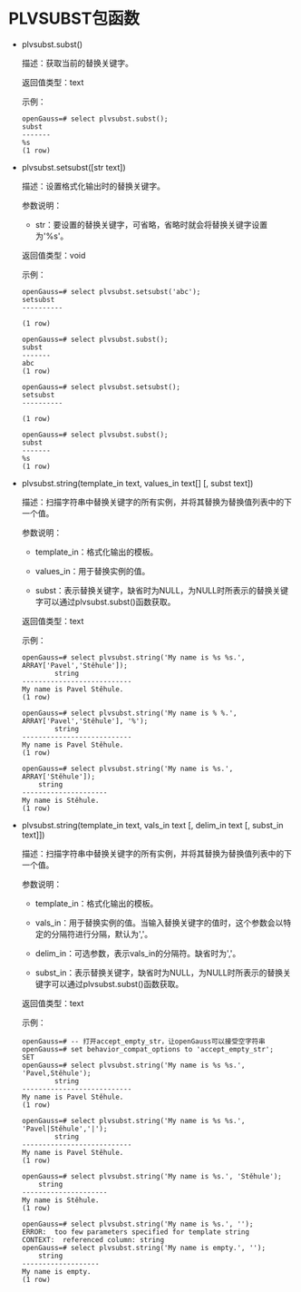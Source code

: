 # PLVSUBST包函数

-   plvsubst.subst()

    描述：获取当前的替换关键字。

    返回值类型：text

    示例：
    ```
    openGauss=# select plvsubst.subst();
    subst
    -------
    %s
    (1 row)

    ```

-   plvsubst.setsubst([str text])

    描述：设置格式化输出时的替换关键字。

    参数说明：

    - str：要设置的替换关键字，可省略，省略时就会将替换关键字设置为'%s'。

    返回值类型：void

    示例：
    ```
    openGauss=# select plvsubst.setsubst('abc');
    setsubst
    ----------

    (1 row)

    openGauss=# select plvsubst.subst();
    subst
    -------
    abc
    (1 row)

    openGauss=# select plvsubst.setsubst();
    setsubst
    ----------

    (1 row)

    openGauss=# select plvsubst.subst();
    subst
    -------
    %s
    (1 row)

    ```

-   plvsubst.string(template_in text, values_in text[] [, subst text])

    描述：扫描字符串中替换关键字的所有实例，并将其替换为替换值列表中的下一个值。

    参数说明：

    - template_in：格式化输出的模板。

    - values_in：用于替换实例的值。

    - subst：表示替换关键字，缺省时为NULL，为NULL时所表示的替换关键字可以通过plvsubst.subst()函数获取。

    返回值类型：text

    示例：
    ```
    openGauss=# select plvsubst.string('My name is %s %s.', ARRAY['Pavel','Stěhule']);
            string
    ---------------------------
    My name is Pavel Stěhule.
    (1 row)

    openGauss=# select plvsubst.string('My name is % %.', ARRAY['Pavel','Stěhule'], '%');
            string
    ---------------------------
    My name is Pavel Stěhule.
    (1 row)

    openGauss=# select plvsubst.string('My name is %s.', ARRAY['Stěhule']);
        string
    ---------------------
    My name is Stěhule.
    (1 row)

    ```

-   plvsubst.string(template_in text, vals_in text [, delim_in text [, subst_in text]])

    描述：扫描字符串中替换关键字的所有实例，并将其替换为替换值列表中的下一个值。

    参数说明：

    - template_in：格式化输出的模板。

    - vals_in：用于替换实例的值。当输入替换关键字的值时，这个参数会以特定的分隔符进行分隔，默认为','。

    - delim_in：可选参数，表示vals_in的分隔符。缺省时为','。

    - subst_in：表示替换关键字，缺省时为NULL，为NULL时所表示的替换关键字可以通过plvsubst.subst()函数获取。

    返回值类型：text

    示例：
    ```
    openGauss=# -- 打开accept_empty_str，让openGauss可以接受空字符串
    openGauss=# set behavior_compat_options to 'accept_empty_str';
    SET
    openGauss=# select plvsubst.string('My name is %s %s.', 'Pavel,Stěhule');
            string
    ---------------------------
    My name is Pavel Stěhule.
    (1 row)

    openGauss=# select plvsubst.string('My name is %s %s.', 'Pavel|Stěhule','|');
            string
    ---------------------------
    My name is Pavel Stěhule.
    (1 row)

    openGauss=# select plvsubst.string('My name is %s.', 'Stěhule');
        string
    ---------------------
    My name is Stěhule.
    (1 row)

    openGauss=# select plvsubst.string('My name is %s.', '');
    ERROR:  too few parameters specified for template string
    CONTEXT:  referenced column: string
    openGauss=# select plvsubst.string('My name is empty.', '');
        string
    -------------------
    My name is empty.
    (1 row)

    ```
    